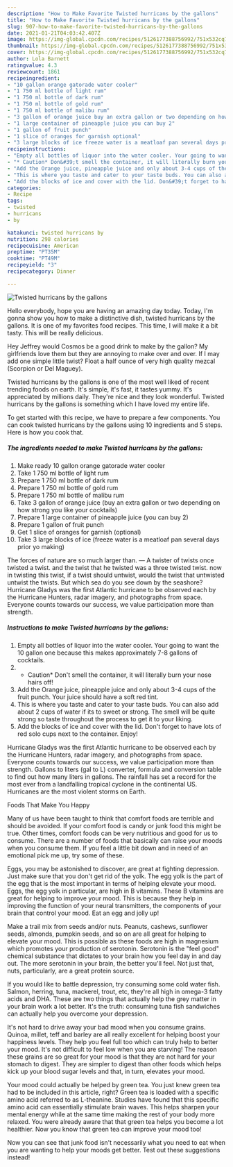```yaml
---
description: "How to Make Favorite Twisted hurricans by the gallons"
title: "How to Make Favorite Twisted hurricans by the gallons"
slug: 907-how-to-make-favorite-twisted-hurricans-by-the-gallons
date: 2021-01-21T04:03:42.407Z
image: https://img-global.cpcdn.com/recipes/5126177388756992/751x532cq70/twisted-hurricans-by-the-gallons-recipe-main-photo.jpg
thumbnail: https://img-global.cpcdn.com/recipes/5126177388756992/751x532cq70/twisted-hurricans-by-the-gallons-recipe-main-photo.jpg
cover: https://img-global.cpcdn.com/recipes/5126177388756992/751x532cq70/twisted-hurricans-by-the-gallons-recipe-main-photo.jpg
author: Lola Barnett
ratingvalue: 4.3
reviewcount: 1861
recipeingredient:
- "10 gallon orange gatorade water cooler"
- "1 750 ml bottle of light rum"
- "1 750 ml bottle of dark rum"
- "1 750 ml bottle of gold rum"
- "1 750 ml bottle of malibu rum"
- "3 gallon of orange juice buy an extra gallon or two depending on how strong you like your cocktails"
- "1 large container of pineapple juice you can buy 2"
- "1 gallon of fruit punch"
- "1 slice of oranges for garnish optional"
- "3 large blocks of ice freeze water is a meatloaf pan several days prior yo making"
recipeinstructions:
- "Empty all bottles of liquor into the water cooler. Your going to want the 10 gallon one because this makes approximately 7-8 gallons of cocktails."
- "* Caution* Don&#39;t smell the container, it will literally burn your nose hairs off!"
- "Add the Orange juice, pineapple juice and only about 3-4 cups of the fruit punch. Your juice should have a soft red tint."
- "This is where you taste and cater to your taste buds. You can also add about 2 cups of water if its to sweet or strong. The smell will be quite strong so taste throughout the process to get it to your liking."
- "Add the blocks of ice and cover with the lid. Don&#39;t forget to have lots of red solo cups next to the container. Enjoy!"
categories:
- Recipe
tags:
- twisted
- hurricans
- by

katakunci: twisted hurricans by 
nutrition: 298 calories
recipecuisine: American
preptime: "PT35M"
cooktime: "PT49M"
recipeyield: "3"
recipecategory: Dinner

---
```



![Twisted hurricans by the gallons](https://img-global.cpcdn.com/recipes/5126177388756992/751x532cq70/twisted-hurricans-by-the-gallons-recipe-main-photo.jpg)

Hello everybody, hope you are having an amazing day today. Today, I'm gonna show you how to make a distinctive dish, twisted hurricans by the gallons. It is one of my favorites food recipes. This time, I will make it a bit tasty. This will be really delicious.

Hey Jeffrey would Cosmos be a good drink to make by the gallon? My girlfriends love them but they are annoying to make over and over. If I may add one simple little twist? Float a half ounce of very high quality mezcal (Scorpion or Del Maguey).

Twisted hurricans by the gallons is one of the most well liked of recent trending foods on earth. It's simple, it's fast, it tastes yummy. It's appreciated by millions daily. They're nice and they look wonderful. Twisted hurricans by the gallons is something which I have loved my entire life.


To get started with this recipe, we have to prepare a few components. You can cook twisted hurricans by the gallons using 10 ingredients and 5 steps. Here is how you cook that.

<!--inarticleads1-->

##### The ingredients needed to make Twisted hurricans by the gallons:

1. Make ready 10 gallon orange gatorade water cooler
1. Take 1 750 ml bottle of light rum
1. Prepare 1 750 ml bottle of dark rum
1. Prepare 1 750 ml bottle of gold rum
1. Prepare 1 750 ml bottle of malibu rum
1. Take 3 gallon of orange juice (buy an extra gallon or two depending on how strong you like your cocktails)
1. Prepare 1 large container of pineapple juice (you can buy 2)
1. Prepare 1 gallon of fruit punch
1. Get 1 slice of oranges for garnish (optional)
1. Take 3 large blocks of ice (freeze water is a meatloaf pan several days prior yo making)


The forces of nature are so much larger than. — A twister of twists once twisted a twist. and the twist that he twisted was a three twisted twist. now in twisting this twist, if a twist should untwist, would the twist that untwisted untwist the twists. But which sea do you see down by the seashore? Hurricane Gladys was the first Atlantic hurricane to be observed each by the Hurricane Hunters, radar imagery, and photographs from space. Everyone counts towards our success, we value participation more than strength. 

<!--inarticleads2-->

##### Instructions to make Twisted hurricans by the gallons:

1. Empty all bottles of liquor into the water cooler. Your going to want the 10 gallon one because this makes approximately 7-8 gallons of cocktails.
1. * Caution* Don&#39;t smell the container, it will literally burn your nose hairs off!
1. Add the Orange juice, pineapple juice and only about 3-4 cups of the fruit punch. Your juice should have a soft red tint.
1. This is where you taste and cater to your taste buds. You can also add about 2 cups of water if its to sweet or strong. The smell will be quite strong so taste throughout the process to get it to your liking.
1. Add the blocks of ice and cover with the lid. Don&#39;t forget to have lots of red solo cups next to the container. Enjoy!


Hurricane Gladys was the first Atlantic hurricane to be observed each by the Hurricane Hunters, radar imagery, and photographs from space. Everyone counts towards our success, we value participation more than strength. Gallons to liters (gal to L) converter, formula and conversion table to find out how many liters in gallons. The rainfall has set a record for the most ever from a landfalling tropical cyclone in the continental US. Hurricanes are the most violent storms on Earth. 

Foods That Make You Happy


Many of us have been taught to think that comfort foods are terrible and should be avoided. If your comfort food is candy or junk food this might be true. Other times, comfort foods can be very nutritious and good for us to consume. There are a number of foods that basically can raise your moods when you consume them. If you feel a little bit down and in need of an emotional pick me up, try some of these.

Eggs, you may be astonished to discover, are great at fighting depression. Just make sure that you don't get rid of the yolk. The egg yolk is the part of the egg that is the most important in terms of helping elevate your mood. Eggs, the egg yolk in particular, are high in B vitamins. These B vitamins are great for helping to improve your mood. This is because they help in improving the function of your neural transmitters, the components of your brain that control your mood. Eat an egg and jolly up!

Make a trail mix from seeds and/or nuts. Peanuts, cashews, sunflower seeds, almonds, pumpkin seeds, and so on are all great for helping to elevate your mood. This is possible as these foods are high in magnesium which promotes your production of serotonin. Serotonin is the "feel good" chemical substance that dictates to your brain how you feel day in and day out. The more serotonin in your brain, the better you'll feel. Not just that, nuts, particularly, are a great protein source.

If you would like to battle depression, try consuming some cold water fish. Salmon, herring, tuna, mackerel, trout, etc, they're all high in omega-3 fatty acids and DHA. These are two things that actually help the grey matter in your brain work a lot better. It's the truth: consuming tuna fish sandwiches can actually help you overcome your depression. 

It's not hard to drive away your bad mood when you consume grains. Quinoa, millet, teff and barley are all really excellent for helping boost your happiness levels. They help you feel full too which can truly help to better your mood. It's not difficult to feel low when you are starving! The reason these grains are so great for your mood is that they are not hard for your stomach to digest. They are simpler to digest than other foods which helps kick up your blood sugar levels and that, in turn, elevates your mood.

Your mood could actually be helped by green tea. You just knew green tea had to be included in this article, right? Green tea is loaded with a specific amino acid referred to as L-theanine. Studies have found that this specific amino acid can essentially stimulate brain waves. This helps sharpen your mental energy while at the same time making the rest of your body more relaxed. You were already aware that that green tea helps you become a lot healthier. Now you know that green tea can improve your mood too!

Now you can see that junk food isn't necessarily what you need to eat when you are wanting to help your moods get better. Test out  these suggestions  instead!

